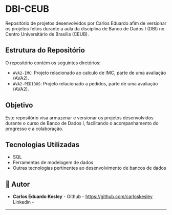 # DBI-CEUB

Repositório de projetos desenvolvidos por Carlos Eduardo afim de versionar os projetos feitos durante a aula da disciplina de Banco de Dados I (DBI) no Centro Universitário de Brasília (CEUB).

## Estrutura do Repositório

O repositório contém os seguintes diretórios:

- `AVA2-IMC`: Projeto relacionado ao calculo de IMC, parte de uma avaliação (AVA2).
- `AVA2-PEDIDOS`: Projeto relacionado a pedidos, parte de uma avaliação (AVA2).

## Objetivo

Este repositório visa armazenar e versionar os projetos desenvolvidos durante o curso de Banco de Dados I, facilitando o acompanhamento do progresso e a colaboração.

## Tecnologias Utilizadas

- SQL
- Ferramentas de modelagem de dados
- Outras tecnologias pertinentes ao desenvolvimento de bancos de dados


## 👤 Autor

- **Carlos Eduardo Kesley** -
    Github - https://github.com/carloskesley
    Linkedin - 

---
